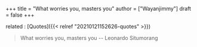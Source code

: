 +++
title = "What worries you, masters you"
author = ["Wayanjimmy"]
draft = false
+++

related
: [Quotes]({{< relref "20210121152626-quotes" >}})

> What worries you, masters you -- Leonardo Situmorang
